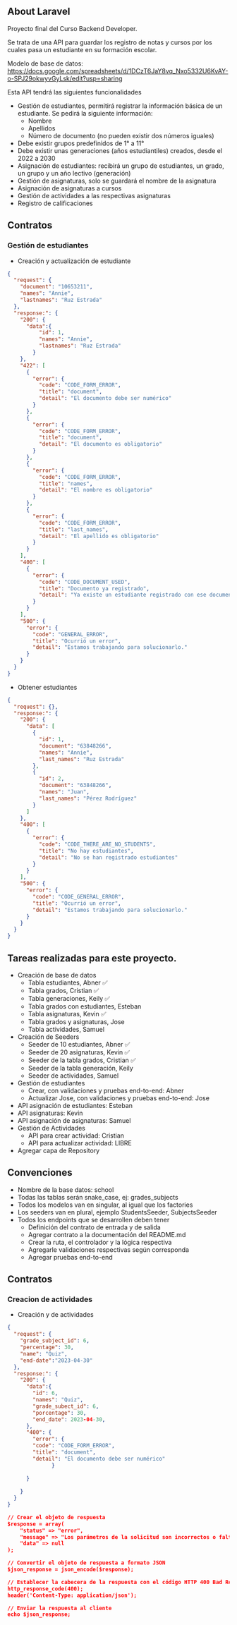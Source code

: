 ## About Laravel

Proyecto final del Curso Backend Developer.

Se trata de una API para guardar los registro de notas y cursos
por los cuales pasa un estudiante en su formación escolar.

Modelo de base de datos: https://docs.google.com/spreadsheets/d/1DCzT6JaY8vq_Nxo5332U6KvAY-o-SPJ29okwyvGyLsk/edit?usp=sharing

Esta API tendrá las siguientes funcionalidades

- Gestión de estudiantes, permitirá registrar la información básica de un estudiante. Se pedirá la siguiente
  información:
    - Nombre
    - Apellidos
    - Número de documento (no pueden existir dos números iguales)
- Debe existir grupos predefinidos de 1° a 11°
- Debe existir unas generaciones (años estudiantiles) creados, desde el 2022 a 2030
- Asignación de estudiantes: recibirá un grupo de estudiantes, un grado, un grupo y un año lectivo (generación)
- Gestión de asignaturas, solo se guardará el nombre de la asignatura
- Asignación de asignaturas a cursos
- Gestión de actividades a las respectivas asignaturas
- Registro de calificaciones

## Contratos

### Gestión de estudiantes

- Creación y actualización de estudiante
```json
{
  "request": {
    "document": "10653211",
    "names": "Annie",
    "lastnames": "Ruz Estrada"
  },
  "response:": {
    "200": {
      "data":{
          "id": 1,
          "names": "Annie",
          "lastnames": "Ruz Estrada"
        }
    },
    "422": [
      {
        "error": {
          "code": "CODE_FORM_ERROR",
          "title": "document",
          "detail": "El documento debe ser numérico"
        }
      },
      {
        "error": {
          "code": "CODE_FORM_ERROR",
          "title": "document",
          "detail": "El documento es obligatorio"
        }
      },
      {
        "error": {
          "code": "CODE_FORM_ERROR",
          "title": "names",
          "detail": "El nombre es obligatorio"
        }
      },
      {
        "error": {
          "code": "CODE_FORM_ERROR",
          "title": "last_names",
          "detail": "El apellido es obligatorio"
        }
      }
    ],
    "400": [
      {
        "error": {
          "code": "CODE_DOCUMENT_USED",
          "title": "Documento ya registrado",
          "detail": "Ya existe un estudiante registrado con ese documento"
        }
      }
    ],
    "500": {
      "error": {
        "code": "GENERAL_ERROR",
        "title": "Ocurrió un error",
        "detail": "Estamos trabajando para solucionarlo."
      }
    }
  }
}
```
- Obtener estudiantes

```json
{
  "request": {},
  "response:": {
    "200": {
      "data": [
        {
          "id": 1, 
          "document": "63848266",
          "names": "Annie",
          "last_names": "Ruz Estrada"
        },
        {
          "id": 2,
          "document": "63848266",
          "names": "Juan",
          "last_names": "Pérez Rodríguez"
        }
      ]
    },
    "400": [
      {
        "error": {
          "code": "CODE_THERE_ARE_NO_STUDENTS",
          "title": "No hay estudiantes",
          "detail": "No se han registrado estudiantes"
        }
      }
    ],
    "500": {
      "error": {
        "code": "CODE_GENERAL_ERROR",
        "title": "Ocurrió un error",
        "detail": "Estamos trabajando para solucionarlo."
      }
    }
  }
}
```


## Tareas realizadas para este proyecto.
- Creación de base de datos
  - Tabla estudiantes, Abner ✅
  - Tabla grados, Cristian ✅
  - Tabla generaciones, Keily ✅
  - Tabla grados con estudiantes, Esteban
  - Tabla asignaturas, Kevin ✅
  - Tabla grados y asignaturas, Jose
  - Tabla actividades, Samuel
- Creación de Seeders
  - Seeder de 10 estudiantes, Abner ✅
  - Seeder de 20 asignaturas, Kevin ✅
  - Seeder de la tabla grados, Cristian ✅
  - Seeder de la tabla generación, Keily
  - Seeder de actividades, Samuel
- Gestión de estudiantes
  - Crear, con validaciones y pruebas end-to-end: Abner
  - Actualizar Jose, con validaciones y pruebas end-to-end: Jose
- API asignación de estudiantes: Esteban
- API asignaturas: Kevin
- API asignación de asignaturas: Samuel
- Gestión de Actividades
  - API para crear actividad: Cristian
  - API para actualizar actividad: LIBRE
- Agregar capa de Repository

## Convenciones
- Nombre de la base datos: school
- Todas las tablas serán snake_case, ej: grades_subjects
- Todos los modelos van en singular, al igual que los factories
- Los seeders van en plural, ejemplo StudentsSeeder, SubjectsSeeder
- Todos los endpoints que se desarrollen deben tener
  - Definición del contrato de entrada y de salida
  - Agregar contrato a la documentación del README.md
  - Crear la ruta, el controlador y la lógica respectiva
  - Agregarle validaciones respectivas según corresponda
  - Agregar pruebas end-to-end



## Contratos

### Creacion de actividades

- Creación y de actividades
```json
{
  "request": {
    "grade_subject_id": 6,
    "percentage": 30,
    "name": "Quiz",
    "end-date":"2023-04-30"
  },
  "response:": {
    "200": {
      "data":{
        "id": 6,
        "names": "Quiz",
        "grade_subect_id": 6,
        "porcentage": 30,
        "end_date": 2023-04-30,
      },
      "400": {
        "error": {
        "code": "CODE_FORM_ERROR",
        "title": "document",
        "detail": "El documento debe ser numérico"
              }
        
      }  
      
    }
  }
}

// Crear el objeto de respuesta
$response = array(
    "status" => "error",
    "message" => "Los parámetros de la solicitud son incorrectos o faltan.",
    "data" => null
);

// Convertir el objeto de respuesta a formato JSON
$json_response = json_encode($response);

// Establecer la cabecera de la respuesta con el código HTTP 400 Bad Request
http_response_code(400);
header('Content-Type: application/json');

// Enviar la respuesta al cliente
echo $json_response;

